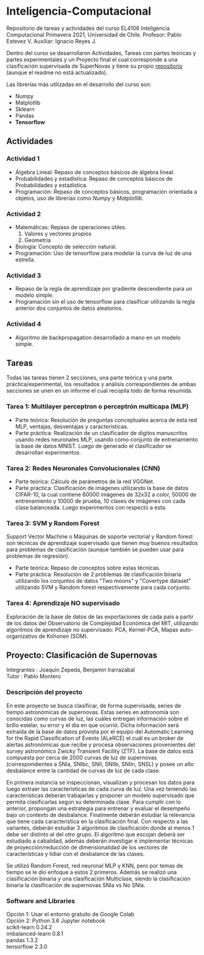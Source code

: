 # Inteligencia-Computacional
Repositorio de tareas y actividades del curso EL4106 Inteligencia Computacional Primavera 2021, Universidad de Chile. 
Profesor: Pablo Estevez V.
Auxiliar: Ignacio Reyes J.
 
Dentro del curso se desarrollaron Actividades, Tareas con partes teóricas y partes experimentales y un Proyecto final el cual corresponde a una clasificación supervisada de SuperNovas y tiene su propio [repositorio](https://github.com/joaquinzepeda/Proyecto-ClasificacionSN) (aunque el readme no está actualizado). 
 
Las librerías más utilizadas en el desarrollo del curso son:
* Numpy
* Matplotlib
* Sklearn
* Pandas
* **Tensorflow**

## Actividades
 
### Actividad 1 
* Álgebra Lineal: Repaso de conceptos básicos de álgebra lineal. 
* Probabilidades y estadística: Repaso de conceptos básicos de Probabilidades y estadística.
* Programación: Repaso de conceptos básicos, programación orientada a objetos, uso de librerías como *Numpy* y *Matplotlib*.
 
### Actividad 2 
* Matemáticas: Repaso de operaciones útiles.
  1. Valores y vectores propios
  2. Geometría
* Biología: Concepto de selección natural. 
* Programación: Uso de tensorflow para modelar la curva de luz de una estrella. 
 
### Actividad 3
* Repaso de la regla de aprendizaje por gradiente descendiente para un modelo simple.
* Programación sin el uso de tensorflow para clasificar utilizando la regla anterior dos conjuntos de datos aleatorios. 
 
### Actividad 4
* Algoritmo de backpropagation desarrollado a mano en un modelo simple.
 
## Tareas
Todas las tareas tienen 2 secciones, una parte teórica y una parte práctica/experimental, los resultados y análisis correspondientes de ambas secciones se unen en un informe el cual recopila todo de forma resumida.  
 
### Tarea 1: Multilayer perceptron o perceptrón multicapa (MLP)
* Parte teórica: Resolución de preguntas conceptuales acerca de esta red MLP, ventajas, desventajas y características. 
* Parte práctica: Realización de un clasificador de digitos manuscritos usando redes neuronales MLP, usando como conjunto de entrenamiento la base de datos MNIST. Luego de generado el clasificador se desarrollan experimentos.
 
### Tarea 2: Redes Neuronales Convolucionales (CNN)
* Parte teórica: Cálculo de parámetros de la red VGGNet. 
* Parte práctica: Clasificación de imágenes utilizando la base de datos CIFAR-10, la cual contiene 60000 imágenes de 32x32 a color, 50000 de entrenamiento y 10000 de prueba, 10 clases de imágenes con cada clase balanceada. Luego experimentos con respecto a esta. 
 
### Tarea 3: SVM y Random Forest
Support Vector Machine o Máquinas de soporte vectorial y Random forest son técnicas de aprendizaje supervisado que tienen muy buenos resultados para problemas de clasificación (aunque también se pueden usar para problemas de regresión).
 
* Parte teórica: Repaso de conceptos sobre estas técnicas. 
* Parte práctica: Resolución de 2 problemas de clasificación binaria utilizando los conjuntos de datos "Two moons" y "Covertype dataset" utilizando SVM y Random forest respectivamente para cada conjunto.

### Tarea 4: Aprendizaje NO supervisado
Exploración de la base de datos de las exportaciones de cada país a partir de los datos del Observatorio de Complejidad Económica del MIT, utilizando algoritmos de aprendizaje no supervisado: PCA, Kernel-PCA, Mapas auto-organizativo de Kohonen (SOM).

## Proyecto: Clasificación de Supernovas

Integrantes : Joaquin Zepeda, Benjamin Irarrazabal  
Tutor : Pablo Montero   
### Descripción del proyecto
En este proyecto se busca clasificar, de forma supervisada, series de tiempo astronómicas de supernovas. Estas series en astronomía son conocidas como curvas de luz, las cuáles entregan información sobre el brillo estelar, su error y el día en que ocurrió. Dicha información será extraída de la base de datos provista por el equipo del Automatic Learning for the Rapid Classification of Events (ALeRCE) el cuál es un broker de alertas astronómicas que recibe y procesa observaciones provenientes del survey astronómico Zwicky Transient Facility (ZTF). La base de datos está compuesta por cerca de 2000 curvas de luz de supernovas (correspondientes a SNIa, SNIbc, SNII, SNIIb, SNIIn, SNSL) y posee un alto desbalance entre la cantidad de curvas de luz de cada clase.
 
En primera instancia se inspeccionan, visualizan y procesan los datos para luego extraer las características de cada curva de luz. Una vez teniendo las características deberán trabajarlas y proponer un modelo supervisado que permita clasificarlas según su determinada clase. Para cumplir con lo anterior, propongan una estrategia para entrenar y evaluar el desempeño bajo un contexto de desbalance. Finalmente deberán estudiar la relevancia que tiene cada característica en la clasificación final. 
Con respecto a las variantes, deberán estudiar 3 algoritmos de clasificación donde al menos 1 debe ser distinto al del otro grupo. El algoritmo que escojan deberá ser estudiado a cabalidad, además deberán investigar e implementar técnicas de proyección/reducción de dimensionalidad de los vectores de características y lidiar con el desbalance de las clases.

Se utilizó Random Forest, red neuronal MLP y KNN, pero por temas de tiempo se le dio enfoque a estos 2 primeros. Además se realizó una clasificación binaria y una clasificación Multiclase, siendo la clasificación binaria la clasificación de supernovas SNIa vs No SNIa.


### Software and Libraries
   Opción 1: Usar el entorno gratuito de Google Colab  
   Opción 2: Python 3.6 Jupyter notebook   
   scikit-learn      0.24.2  
   imbalanced-learn  0.8.1  
   pandas            1.3.2  
   tensorflow        2.3.0  


